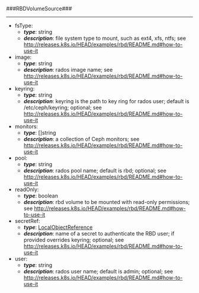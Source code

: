 ###RBDVolumeSource###

---
* fsType: 
  * **_type_**: string
  * **_description_**: file system type to mount, such as ext4, xfs, ntfs; see http://releases.k8s.io/HEAD/examples/rbd/README.md#how-to-use-it
* image: 
  * **_type_**: string
  * **_description_**: rados image name; see http://releases.k8s.io/HEAD/examples/rbd/README.md#how-to-use-it
* keyring: 
  * **_type_**: string
  * **_description_**: keyring is the path to key ring for rados user; default is /etc/ceph/keyring; optional; see http://releases.k8s.io/HEAD/examples/rbd/README.md#how-to-use-it
* monitors: 
  * **_type_**: []string
  * **_description_**: a collection of Ceph monitors; see http://releases.k8s.io/HEAD/examples/rbd/README.md#how-to-use-it
* pool: 
  * **_type_**: string
  * **_description_**: rados pool name; default is rbd; optional; see http://releases.k8s.io/HEAD/examples/rbd/README.md#how-to-use-it
* readOnly: 
  * **_type_**: boolean
  * **_description_**: rbd volume to be mounted with read-only permissions; see http://releases.k8s.io/HEAD/examples/rbd/README.md#how-to-use-it
* secretRef: 
  * **_type_**: [LocalObjectReference](LocalObjectReference.md)
  * **_description_**: name of a secret to authenticate the RBD user; if provided overrides keyring; optional; see http://releases.k8s.io/HEAD/examples/rbd/README.md#how-to-use-it
* user: 
  * **_type_**: string
  * **_description_**: rados user name; default is admin; optional; see http://releases.k8s.io/HEAD/examples/rbd/README.md#how-to-use-it
